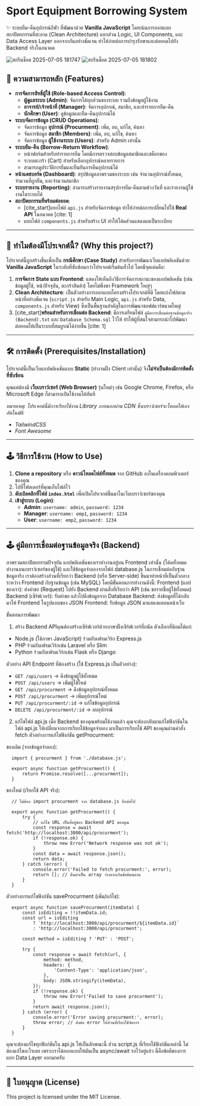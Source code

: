 # Sport Equipment Borrowing System

✨ ระบบยืม-คืนอุปกรณ์กีฬา ที่พัฒนาด้วย **Vanilla JavaScript** โดยเน้นการออกแบบสถาปัตยกรรมที่สะอาด (Clean Architecture) แยกส่วน Logic, UI Components, และ Data Access Layer ออกจากกันอย่างชัดเจน ทำให้ง่ายต่อการบำรุงรักษาและต่อยอดไปยัง Backend จริงในอนาคต

![สกรีนช็อต 2025-07-05 181747](https://github.com/user-attachments/assets/40b04724-f10c-40da-9372-fa94bf5e1103)
![สกรีนช็อต 2025-07-05 181802](https://github.com/user-attachments/assets/6497f75e-0b40-4446-9eb5-9bdb314bf6e2)

## 🚀 ความสามารถหลัก (Features)

* **การจัดการสิทธิ์ผู้ใช้ (Role-based Access Control)**:
    * **ผู้ดูแลระบบ (Admin)**: จัดการได้ทุกส่วนของระบบ รวมถึงข้อมูลผู้ใช้งาน
    * **อาจารย์/เจ้าหน้าที่ (Manager)**: จัดการอุปกรณ์, สมาชิก, และทำรายการยืม-คืน
    * **นักศึกษา (User)**: ดูข้อมูลและยืม-คืนอุปกรณ์ได้
* **ระบบจัดการข้อมูล (CRUD Operations)**:
    * จัดการข้อมูล **อุปกรณ์ (Procurment)**: เพิ่ม, ลบ, แก้ไข, ค้นหา
    * จัดการข้อมูล **สมาชิก (Members)**: เพิ่ม, ลบ, แก้ไข, ค้นหา
    * จัดการข้อมูล **ผู้ใช้งานระบบ (Users)**: สำหรับ Admin เท่านั้น
* **ระบบยืม-คืน (Borrow-Return Workflow)**:
    * หน้าฟอร์มสำหรับทำรายการยืม โดยมีการตรวจสอบข้อมูลสมาชิกและสต็อกของ
    * ระบบตะกร้า (Cart) สำหรับเลือกอุปกรณ์หลายรายการ
    * สามารถดูประวัติการยืมและยืนยันการคืนอุปกรณ์ได้
* **หน้าแดชบอร์ด (Dashboard)**: สรุปข้อมูลภาพรวมของระบบ เช่น จำนวนอุปกรณ์ทั้งหมด, จำนวนที่ถูกยืม, และจำนวนสมาชิก
* **ระบบรายงาน (Reporting)**: สามารถสร้างรายงานสรุปการยืม-คืนตามช่วงวันที่ และรายงานผู้ใช้งานในระบบได้
* **สถาปัตยกรรมที่พร้อมต่อยอด**:
    * [cite_start]แยกไฟล์ `api.js` สำหรับจัดการข้อมูล ทำให้ง่ายต่อการเปลี่ยนไปใช้ **Real API** ในอนาคต [cite: 1]
    * แยกไฟล์ `components.js` สำหรับสร้าง UI ทำให้โค้ดส่วนแสดงผลเป็นระเบียบ

---

## 🤔 ทำไมต้องมีโปรเจกต์นี้? (Why this project?)

โปรเจกต์นี้ถูกสร้างขึ้นเพื่อเป็น **กรณีศึกษา (Case Study)** สำหรับการพัฒนาเว็บแอปพลิเคชันด้วย **Vanilla JavaScript** ในระดับที่ซับซ้อนกว่าโปรเจกต์เริ่มต้นทั่วไป โดยมีจุดเด่นคือ:

1.  **การจัดการ State แบบ Frontend**: แสดงให้เห็นถึงวิธีการจัดการสถานะของแอปพลิเคชัน (เช่น ข้อมูลผู้ใช้, หน้าปัจจุบัน, ตะกร้าสินค้า) โดยไม่พึ่งพา Framework ใหญ่ๆ
2.  **Clean Architecture**: เป็นตัวอย่างการออกแบบโครงสร้างโปรเจกต์ที่ดี โดยแบ่งไฟล์ตามหน้าที่อย่างชัดเจน (`script.js` สำหรับ Main Logic, `api.js` สำหรับ Data, `components.js` สำหรับ View) ซึ่งเป็นพื้นฐานสำคัญในการพัฒนาซอฟต์แวร์ขนาดใหญ่
3.  [cite_start]**พร้อมสำหรับการเชื่อมต่อ Backend**: มีการเตรียมไฟล์ `คู่มือการเชื่อมต่อฐานข้อมูลจริง (Backend).txt` และ `Database Schema.sql` ไว้ให้ ทำให้ผู้ที่สนใจสามารถนำไปพัฒนาต่อยอดให้เป็นระบบที่สมบูรณ์ได้ง่ายขึ้น [cite: 1]

---

## 🛠️ การติดตั้ง (Prerequisites/Installation)

โปรเจกต์นี้เป็นเว็บแอปพลิเคชันแบบ **Static** (ทำงานฝั่ง Client เท่านั้น) จึง**ไม่จำเป็นต้องมีการติดตั้งที่ซับซ้อน**

คุณแค่ต้องมี **เว็บเบราว์เซอร์ (Web Browser)** รุ่นใหม่ๆ เช่น Google Chrome, Firefox, หรือ Microsoft Edge ก็สามารถเปิดใช้งานได้ทันที

*หมายเหตุ: โปรเจกต์นี้มีการเรียกใช้งาน Library ภายนอกผ่าน CDN ซึ่งเบราว์เซอร์จะโหลดให้เองอัตโนมัติ:*
* *TailwindCSS*
* *Font Awesome*

---

## 🕹️ วิธีการใช้งาน (How to Use)

1.  **Clone a repository** หรือ **ดาวน์โหลดไฟล์ทั้งหมด** จาก GitHub ลงในเครื่องคอมพิวเตอร์ของคุณ
2.  ไปที่โฟลเดอร์ที่คุณเก็บไฟล์ไว้
3.  **ดับเบิลคลิกที่ไฟล์ `index.html`** เพื่อเปิดโปรเจกต์ขึ้นมาในเว็บเบราว์เซอร์ของคุณ
4.  **เข้าสู่ระบบ (Login)**:
    * **Admin**: `username: admin`, `password: 1234`
    * **Manager**: `username: emp1`, `password: 1234`
    * **User**: `username: emp2`, `password: 1234`

---

## 🕹️ คู่มือการเชื่อมต่อฐานข้อมูลจริง (Backend)

ภาพรวมสถาปัตยกรรมปัจจุบัน แอปพลิเคชันของเราทำงานอยู่บน Frontend เท่านั้น (โค้ดทั้งหมดทำงานบนเบราว์เซอร์ของผู้ใช้) และใช้ข้อมูลจำลองจากไฟล์ database.js
ในการเชื่อมต่อกับฐานข้อมูลจริง เราต้องสร้างส่วนที่เรียกว่า Backend (หรือ Server-side) ขึ้นมาทำหน้าที่เป็นตัวกลางระหว่าง Frontend กับฐานข้อมูล (เช่น MySQL)
โดยมีขั้นตอนการทำงานดังนี้:
Frontend (แอปของเรา): ส่งคำขอ (Request) ไปยัง Backend ผ่านสิ่งที่เรียกว่า API (เช่น ขอรายชื่อผู้ใช้ทั้งหมด)
Backend (เซิร์ฟเวอร์): รับคำขอ แล้วไปดึงข้อมูลจาก Database
Backend: ส่งข้อมูลที่ได้กลับมาให้ Frontend ในรูปแบบของ JSON
Frontend: รับข้อมูล JSON มาแสดงผลบนหน้าเว็บ

ขั้นตอนการพัฒนา

1. สร้าง Backend APIคุณต้องสร้างเซิร์ฟเวอร์ด้วยภาษาฝั่งเซิร์ฟเวอร์ที่ถนัด ตัวเลือกที่นิยมได้แก่:
- Node.js (ใช้ภาษา JavaScript) ร่วมกับเฟรมเวิร์ก Express.js
- PHP ร่วมกับเฟรมเวิร์กเช่น Laravel หรือ Slim
- Python ร่วมกับเฟรมเวิร์กเช่น Flask หรือ Django

ตัวอย่าง API Endpoint ที่ต้องสร้าง (ใช้ Express.js เป็นตัวอย่าง):
- `GET /api/users` -> ดึงข้อมูลผู้ใช้ทั้งหมด
- `POST /api/users` -> เพิ่มผู้ใช้ใหม่
- `GET /api/procurment` -> ดึงข้อมูลอุปกรณ์ทั้งหมด
- `POST /api/procurment` -> เพิ่มอุปกรณ์ใหม่
- `PUT /api/procurment/:id` -> แก้ไขข้อมูลอุปกรณ์
- `DELETE /api/procurment/:id` -> ลบอุปกรณ์
   
2. แก้ไขไฟล์ api.js
เมื่อ Backend ของคุณพร้อมใช้งานแล้ว คุณจะต้องกลับมาแก้ไขฟังก์ชันในไฟล์ api.js ให้เปลี่ยนจากการเรียกใช้ข้อมูลจำลอง มาเป็นการเรียกใช้ API ของคุณผ่านคำสั่ง fetch
ตัวอย่างการแก้ไขฟังก์ชัน getProcurment:

ของเดิม (จากข้อมูลจำลอง):

      import { procurment } from './database.js';
      
      export async function getProcurment() {
          return Promise.resolve([...procurment]);
      }

ของใหม่ (เรียกใช้ API จริง):

      // ไม่ต้อง import procurment จาก database.js อีกต่อไป
      
      export async function getProcurment() {
          try {
              // แก้ไข URL เป็นที่อยู่ของ Backend API ของคุณ
              const response = await fetch('http://localhost:3000/api/procurment'); 
              if (!response.ok) {
                  throw new Error('Network response was not ok');
              }
              const data = await response.json();
              return data;
          } catch (error) {
              console.error('Failed to fetch procurment:', error);
              return []; // คืนค่าเป็น array ว่างหากเกิดข้อผิดพลาด
          }
      }

ตัวอย่างการแก้ไขฟังก์ชัน saveProcurment (เพิ่ม/แก้ไข):

      export async function saveProcurment(itemData) {
          const isEditing = !!itemData.id;
          const url = isEditing 
              ? `http://localhost:3000/api/procurment/${itemData.id}` 
              : 'http://localhost:3000/api/procurment';
          
          const method = isEditing ? 'PUT' : 'POST';
      
          try {
              const response = await fetch(url, {
                  method: method,
                  headers: {
                      'Content-Type': 'application/json',
                  },
                  body: JSON.stringify(itemData),
              });
              if (!response.ok) {
                  throw new Error('Failed to save procurment');
              }
              return await response.json();
          } catch (error) {
              console.error('Error saving procurment:', error);
              throw error; // ส่งต่อ error ให้ส่วนที่เรียกใช้จัดการ
          }
      }

คุณจะต้องแก้ไขทุกฟังก์ชันใน api.js ให้เป็นลักษณะนี้ ส่วน script.js ที่เรียกใช้ฟังก์ชันเหล่านี้ ไม่ต้องแก้ไขอะไรเลย เพราะเราได้ออกแบบให้มันเป็น async/await รอไว้อยู่แล้ว นี่คือข้อดีของการแยก Data Layer ออกมาครับ

---

## 📜 ใบอนุญาต (License)

This project is licensed under the MIT License.
